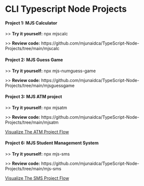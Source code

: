 # CLI Typescript Node Projects


<p> </p>
<h4>Project 1: MJS Calculator</h4>
  <p>   >> <b>Try it yourself:</b> npx mjscalc </p>
  <p> </p>
  <p>   >> <b>Review code:</b> https://github.com/mjunaidca/TypeScript-Node-Projects/tree/main/mjscalc </p>

<h4>Project 2: MJS Guess Game</h4>
  <p>   >> <b>Try it yourself:</b> npx mjs-numguess-game </p>
  <p>   >> <b>Review code:</b> https://github.com/mjunaidca/TypeScript-Node-Projects/tree/main/mjsguessgame </p>

<h4>Project 3: MJS ATM project</h4>
  <p>   >> <b>Try it yourself:</b> npx mjsatm </p>
  <p>   >> <b>Review code:</b> https://github.com/mjunaidca/TypeScript-Node-Projects/tree/main/mjsatm </p>
  <a href = "https://user-images.githubusercontent.com/28400845/211151380-d78749d3-b173-4490-8fd6-bbe7f45bab4a.png">  Visualize The ATM Project Flow </a>
  
<h4>Project 6: MJS Student Management System</h4>
  <p>   >> <b>Try it yourself:</b> npx mjs-sms </p>
  <p>   >> <b>Review code:</b> https://github.com/mjunaidca/TypeScript-Node-Projects/tree/main/mjs-sms </p>
  <a href = "https://user-images.githubusercontent.com/28400845/211277612-a1a240b1-8c3d-4e82-a931-4f6f49d02cdd.png">Visualize The SMS Project Flow </a>
